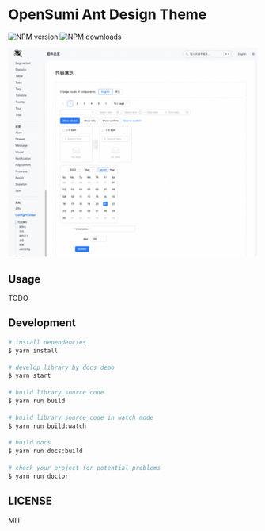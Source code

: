 # OpenSumi Ant Design Theme

[![NPM version](https://img.shields.io/npm/v/@opensumi/antd-theme.svg?style=flat)](https://npmjs.org/package/@opensumi/antd-theme)
[![NPM downloads](http://img.shields.io/npm/dm/@opensumi/antd-theme.svg?style=flat)](https://npmjs.org/package/@opensumi/antd-theme)


![Theme](./images/antd-theme.png)

## Usage

TODO

## Development

```bash
# install dependencies
$ yarn install

# develop library by docs demo
$ yarn start

# build library source code
$ yarn run build

# build library source code in watch mode
$ yarn run build:watch

# build docs
$ yarn run docs:build

# check your project for potential problems
$ yarn run doctor
```

## LICENSE

MIT
